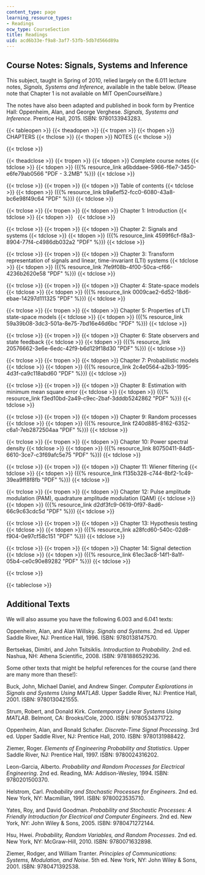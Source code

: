 ```yaml
---
content_type: page
learning_resource_types:
- Readings
ocw_type: CourseSection
title: Readings
uid: acd6b33e-f9a8-3af7-53fb-5db7d566d89a
---
```


Course Notes: Signals, Systems and Inference
--------------------------------------------

This subject, taught in Spring of 2010, relied largely on the 6.011 lecture notes, _Signals, Systems and Inference,_ available in the table below. (Please note that Chapter 1 is not available on MIT OpenCourseWare.)

The notes have also been adapted and published in book form by Prentice Hall: Oppenheim, Alan, and George Verghese. _Signals, Systems and Inference_. Prentice Hall, 2015. ISBN: 9780133943283.

{{< tableopen >}}
{{< theadopen >}}
{{< tropen >}}
{{< thopen >}}
CHAPTERS
{{< thclose >}}
{{< thopen >}}
NOTES
{{< thclose >}}

{{< trclose >}}

{{< theadclose >}}
{{< tropen >}}
{{< tdopen >}}
Complete course notes
{{< tdclose >}}
{{< tdopen >}}
({{% resource_link a6bddaee-5966-f6e7-3450-e6fe79ab0566 "PDF - 3.2MB" %}})
{{< tdclose >}}

{{< trclose >}}
{{< tropen >}}
{{< tdopen >}}
Table of contents
{{< tdclose >}}
{{< tdopen >}}
({{% resource_link b9a6ef52-fcc0-6080-43a8-bc6e98f49c64 "PDF" %}})
{{< tdclose >}}

{{< trclose >}}
{{< tropen >}}
{{< tdopen >}}
Chapter 1: Introduction
{{< tdclose >}}
{{< tdopen >}}
 
{{< tdclose >}}

{{< trclose >}}
{{< tropen >}}
{{< tdopen >}}
Chapter 2: Signals and systems
{{< tdclose >}}
{{< tdopen >}}
({{% resource_link 4599f6cf-f8a3-8904-77f4-c4986db032a2 "PDF" %}})
{{< tdclose >}}

{{< trclose >}}
{{< tropen >}}
{{< tdopen >}}
Chapter 3: Transform representation of signals and linear, time-invariant (LTI) systems
{{< tdclose >}}
{{< tdopen >}}
({{% resource_link 7fe9f08b-4f00-50ca-cf66-4236b2620e58 "PDF" %}})
{{< tdclose >}}

{{< trclose >}}
{{< tropen >}}
{{< tdopen >}}
Chapter 4: State-space models
{{< tdclose >}}
{{< tdopen >}}
({{% resource_link 0009cae2-6d52-18d6-ebae-14297d111325 "PDF" %}})
{{< tdclose >}}

{{< trclose >}}
{{< tropen >}}
{{< tdopen >}}
Chapter 5: Properties of LTI state-space models
{{< tdclose >}}
{{< tdopen >}}
({{% resource_link 59a39b08-3dc3-501a-8e75-7bd16e46d6bc "PDF" %}})
{{< tdclose >}}

{{< trclose >}}
{{< tropen >}}
{{< tdopen >}}
Chapter 6: State observers and state feedback
{{< tdclose >}}
{{< tdopen >}}
({{% resource_link 20576662-3e6e-6edc-42f9-b6d129f18d30 "PDF" %}})
{{< tdclose >}}

{{< trclose >}}
{{< tropen >}}
{{< tdopen >}}
Chapter 7: Probabilistic models
{{< tdclose >}}
{{< tdopen >}}
({{% resource_link 2c4e0564-a2b3-1995-4d3f-ca9c118abd60 "PDF" %}})
{{< tdclose >}}

{{< trclose >}}
{{< tropen >}}
{{< tdopen >}}
Chapter 8: Estimation with minimum mean square error
{{< tdclose >}}
{{< tdopen >}}
({{% resource_link f3ed10bd-2a49-c9ec-2baf-3dddb5242862 "PDF" %}})
{{< tdclose >}}

{{< trclose >}}
{{< tropen >}}
{{< tdopen >}}
Chapter 9: Random processes
{{< tdclose >}}
{{< tdopen >}}
({{% resource_link f240d885-8162-6352-c6a1-7eb2872504aa "PDF" %}})
{{< tdclose >}}

{{< trclose >}}
{{< tropen >}}
{{< tdopen >}}
Chapter 10: Power spectral density
{{< tdclose >}}
{{< tdopen >}}
({{% resource_link 80750411-84d5-6610-3ce7-c3f69afc5e75 "PDF" %}})
{{< tdclose >}}

{{< trclose >}}
{{< tropen >}}
{{< tdopen >}}
Chapter 11: Wiener filtering
{{< tdclose >}}
{{< tdopen >}}
({{% resource_link f135b328-c744-8bf2-1c49-39ea9ff8f8fb "PDF" %}})
{{< tdclose >}}

{{< trclose >}}
{{< tropen >}}
{{< tdopen >}}
Chapter 12: Pulse amplitude modulation (PAM), quadrature amplitude modulation (QAM)
{{< tdclose >}}
{{< tdopen >}}
({{% resource_link d2df3fc9-0619-0f97-8ad6-66c9c63cdc5d "PDF" %}})
{{< tdclose >}}

{{< trclose >}}
{{< tropen >}}
{{< tdopen >}}
Chapter 13: Hypothesis testing
{{< tdclose >}}
{{< tdopen >}}
({{% resource_link a28fcd60-540c-02d8-f904-0e97cf58c151 "PDF" %}})
{{< tdclose >}}

{{< trclose >}}
{{< tropen >}}
{{< tdopen >}}
Chapter 14: Signal detection
{{< tdclose >}}
{{< tdopen >}}
({{% resource_link 61ec3ac8-14f1-8a1f-05b4-ce0c90e89282 "PDF" %}})
{{< tdclose >}}

{{< trclose >}}

{{< tableclose >}}

Additional Texts
----------------

We will also assume you have the following 6.003 and 6.041 texts:

Oppenheim, Alan, and Alan Willsky. _Signals and Systems_. 2nd ed. Upper Saddle River, NJ: Prentice Hall, 1996. ISBN: 9780138147570.

Bertsekas, Dimitri, and John Tsitsiklis. _Introduction to Probability_. 2nd ed. Nashua, NH: Athena Scientific, 2008. ISBN: 9781886529236.

Some other texts that might be helpful references for the course (and there are many more than these!):

Buck, John, Michael Daniel, and Andrew Singer. _Computer Explorations in Signals and Systems Using MATLAB_. Upper Saddle River, NJ: Prentice Hall, 2001. ISBN: 9780130421555.

Strum, Robert, and Donald Kirk. _Contemporary Linear Systems Using MATLAB_. Belmont, CA: Brooks/Cole, 2000. ISBN: 9780534371722.

Oppenheim, Alan, and Ronald Schafer. _Discrete-Time Signal Processing_. 3rd ed. Upper Saddle River, NJ: Prentice Hall, 2010. ISBN: 9780131988422.

Ziemer, Roger. _Elements of Engineering Probability and Statistics_. Upper Saddle River, NJ: Prentice Hall, 1997. ISBN: 9780024316202.

Leon-Garcia, Alberto. _Probability and Random Processes for Electrical Engineering_. 2nd ed. Reading, MA: Addison-Wesley, 1994. ISBN: 9780201500370.

Helstrom, Carl. _Probability and Stochastic Processes for Engineers_. 2nd ed. New York, NY: Macmillan, 1991. ISBN: 9780023535710.

Yates, Roy, and David Goodman. _Probability and Stochastic Processes: A Friendly Introduction for Electrical and Computer Engineers_. 2nd ed. New York, NY: John Wiley & Sons, 2005. ISBN: 9780471272144.

Hsu, Hwei. _Probability, Random Variables, and Random Processes_. 2nd ed. New York, NY: McGraw-Hill, 2010. ISBN: 9780071632898.

Ziemer, Rodger, and William Tranter. _Principles of Communications: Systems, Modulation, and Noise_. 5th ed. New York, NY: John Wiley & Sons, 2001. ISBN: 9780471392538.